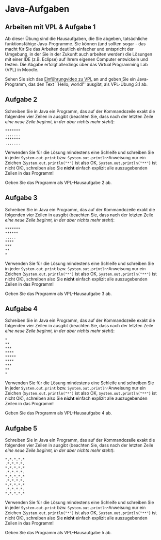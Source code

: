 # Java-Aufgaben

## Arbeiten mit VPL & Aufgabe 1

Ab dieser Übung sind die Hausaufgaben, die Sie abgeben, tatsächliche funktionsfähige Java-Programme. Sie können (und sollten sogar - das macht für Sie das Arbeiten deutlich einfacher und entspricht der Umgebung, in der Sie in der Zukunft auch arbeiten werden) die Lösungen mit einer IDE (z.B. Eclipse) auf Ihrem eigenen Computer entwickeln und testen. Die Abgabe erfolgt allerdings über das Virtual Programming Lab (VPL) in Moodle.

Sehen Sie sich das [Einführungvideo zu VPL](https://mediathek.htw-berlin.de/video/Einfuehrung-in-VPL-fuer-Programmierung-1/0cfead9e057316f6d3b9a76a8908ba66) an und geben Sie ein Java-Programm, das den Text ``Hello, world!'' ausgibt, als VPL-Übung 3.1 ab.

## Aufgabe 2

Schreiben Sie in Java ein Programm, das auf der Kommandozeile exakt die folgenden vier Zeilen in ausgibt (beachten Sie, dass nach der letzten Zeile *eine neue Zeile beginnt, in der aber nichts mehr steht*):

```text
*******
.......
*******
.......

```

Verwenden Sie für die Lösung mindestens eine Schleife und schreiben Sie in jeder `System.out.print` bzw. `System.out.println`-Anweisung nur ein Zeichen (`System.out.println("*")` ist also OK, `System.out.println("**")` ist nicht OK), schreiben also Sie **nicht** einfach explizit alle auszugebenden Zeilen in das Programm!

Geben Sie das Programm als VPL-Hausaufgabe 2 ab.

## Aufgabe 3

Schreiben Sie in Java ein Programm, das auf der Kommandozeile exakt die folgenden vier Zeilen in ausgibt (beachten Sie, dass nach der letzten Zeile *eine neue Zeile beginnt, in der aber nichts mehr steht*):

```text
*******
******
.....
****
***
**
*

```

Verwenden Sie für die Lösung mindestens eine Schleife und schreiben Sie in jeder `System.out.print` bzw. `System.out.println`-Anweisung nur ein Zeichen (`System.out.println("*")` ist also OK, `System.out.println("**")` ist nicht OK), schreiben also Sie **nicht** einfach explizit alle auszugebenden Zeilen in das Programm!

Geben Sie das Programm als VPL-Hausaufgabe 3 ab.

## Aufgabe 4

Schreiben Sie in Java ein Programm, das auf der Kommandozeile exakt die folgenden vier Zeilen in ausgibt (beachten Sie, dass nach der letzten Zeile *eine neue Zeile beginnt, in der aber nichts mehr steht*):

```text
*
**
***
****
*****
****
***
**
*

```

Verwenden Sie für die Lösung mindestens eine Schleife und schreiben Sie in jeder `System.out.print` bzw. `System.out.println`-Anweisung nur ein Zeichen (`System.out.println("*")` ist also OK, `System.out.println("**")` ist nicht OK), schreiben also Sie **nicht** einfach explizit alle auszugebenden Zeilen in das Programm!

Geben Sie das Programm als VPL-Hausaufgabe 4 ab.

## Aufgabe 5

Schreiben Sie in Java ein Programm, das auf der Kommandozeile exakt die folgenden vier Zeilen in ausgibt (beachten Sie, dass nach der letzten Zeile *eine neue Zeile beginnt, in der aber nichts mehr steht*):

```text
*.*.*.*.*
.*.*.*.*.
*.*.*.*.*
.*.*.*.*.
*.*.*.*.*
.*.*.*.*.
*.*.*.*.*
.*.*.*.*.
*.*.*.*.*

```

Verwenden Sie für die Lösung mindestens eine Schleife und schreiben Sie in jeder `System.out.print` bzw. `System.out.println`-Anweisung nur ein Zeichen (`System.out.println("*")` ist also OK, `System.out.println("**")` ist nicht OK), schreiben also Sie **nicht** einfach explizit alle auszugebenden Zeilen in das Programm!

Geben Sie das Programm als VPL-Hausaufgabe 5 ab.
